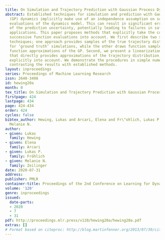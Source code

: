 ```yaml
---
title: On Simulation and Trajectory Prediction with Gaussian Process Dynamics
abstract: Established techniques for simulation and prediction with Gaussian process
  (GP) dynamics implicitly make use of an independence assumption on successive function
  evaluations of the dynamics model. This can result in significant error and underestimation
  of the prediction uncertainty, potentially leading to failures in safety-critical
  applications. This paper proposes methods that explicitly take the correlation of
  successive function evaluations into account. We first describe two sampling-based
  techniques; one approach provides samples of the true trajectory distribution, suitable
  for ‘ground truth’ simulations, while the other draws function samples from basis
  function approximations of the GP. Second, we present a linearization-based technique
  that directly provides approximations of the trajectory distribution, taking correlations
  explicitly into account. We demonstrate the procedures in simple numerical examples,
  contrasting the results with established methods.
layout: inproceedings
series: Proceedings of Machine Learning Research
issn: 2640-3498
id: hewing20a
month: 0
tex_title: On Simulation and Trajectory Prediction with Gaussian Process Dynamics
firstpage: 424
lastpage: 434
page: 424-434
order: 424
cycles: false
bibtex_author: Hewing, Lukas and Arcari, Elena and Fr\"ohlich, Lukas P. and Zeilinger,
  Melanie N.
author:
- given: Lukas
  family: Hewing
- given: Elena
  family: Arcari
- given: Lukas P.
  family: Fröhlich
- given: Melanie N.
  family: Zeilinger
date: 2020-07-31
address: 
publisher: PMLR
container-title: Proceedings of the 2nd Conference on Learning for Dynamics and Control
volume: '120'
genre: inproceedings
issued:
  date-parts:
  - 2020
  - 7
  - 31
pdf: http://proceedings.mlr.press/v120/hewing20a/hewing20a.pdf
extras: []
# Format based on citeproc: http://blog.martinfenner.org/2013/07/30/citeproc-yaml-for-bibliographies/
---
```

